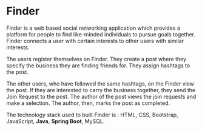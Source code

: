 # Finder

Finder is a web based social networking application which provides a
platform for people to find like-minded individuals to pursue goals
together. Finder connects a user with certain interests to other users
with similar interests.

The users register themselves on Finder. They create a post where they
specify the business they are finding friends for. They assign hashtags
to the post.

The other users, who have followed the same hashtags, on the Finder
view the post. If they are interested to carry the business together, they
send the Join Request to the post. The author of the post views the join
requests and make a selection. The author, then, marks the post as
completed.

The technology stack used to built Finder is : HTML, CSS, Bootstrap,
JavaScript, <strong>Java</strong>, <strong>Spring Boot</strong>, MySQL.
